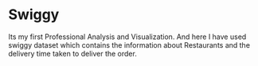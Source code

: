 # Swiggy
Its my first Professional Analysis and Visualization. And here I have used swiggy dataset which contains the information about Restaurants and the delivery time taken to deliver the order.
